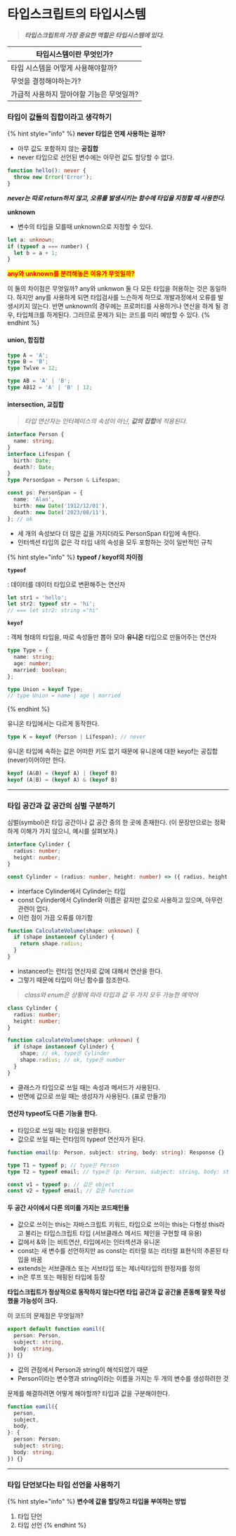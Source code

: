 # 타입스크립트의 타입시스템

> _**타입스크립트의 가장 중요한 역할은 타입시스템에 있다.**_

| 타입시스템이란 무엇인가?                  |
| ----------------------------------------- |
| 타입 시스템을 어떻게 사용해야할까?        |
| 무엇을 결정해야하는가?                    |
| 가급적 사용하지 말아야할 기능은 무엇일까? |

### 타입이 값들의 집합이라고 생각하기

{% hint style="info" %}
**never 타입은 언제 사용하는 걸까?**

- 아무 값도 포함하지 않는 **공집합**
- never 타입으로 선언된 변수에는 아무런 값도 할당할 수 없다.

```typescript
function hello(): never {
  throw new Error('Error');
}
```

_**never는 따로 return하지 않고, 오류를 발생시키는 함수에 타입을 지정할 때 사용한다.**_

**unknown**

- 변수의 타입을 모를때 unknown으로 지정할 수 있다.

```typescript
let a: unknown;
if (typeof a === number) {
  let b = a + 1;
}
```

<mark style="color:red;">**any와 unknown를 분리해놓은 이유가 무엇일까?**</mark>&#x20;

이 둘의 차이점은 무엇일까? any와 unknwon 둘 다 모든 타입을 허용하는 것은 동일하다. 하지만 any를 사용하게 되면 타입검사를 느슨하게 하므로 개발과정에서 오류를 발생시키지 않는다. 반면 unknown의 경우에는 프로퍼티를 사용하거나 연산을 하게 될 경우, 타입체크를 하게된다. 그러므로 문제가 되는 코드를 미리 예방할 수 있다.
{% endhint %}

#### union, 합집합

```typescript
type A = 'A';
type B = 'B';
type Twlve = 12;

type AB = 'A' | 'B';
type AB12 = 'A' | 'B' | 12;
```

#### intersection, 교집합

> _타입 연산자는 인터페이스의 속성이 아닌, **값의 집합**에 적용된다._

```typescript
interface Person {
  name: string;
}
interface Lifespan {
  birth: Date;
  death?: Date;
}
type PersonSpan = Person & Lifespan;

const ps: PersonSpan = {
  name: 'Alan',
  birth: new Date('1912/12/01'),
  death: new Date('2023/08/11'),
}; // ok
```

- 세 개의 속성보다 더 많은 값을 가지더라도 PersonSpan 타입에 속한다.
- 인터섹션 타입의 값은 각 타입 내의 속성을 모두 포함하는 것이 일반적인 규칙

{% hint style="info" %}
**typeof / keyof의 차이점**

**`typeof`**

: 데이터를 데이터 타입으로 변환해주는 연산자

```typescript
let str1 = 'hello';
let str2: typeof str = 'hi';
// === let str2: string ="hi"
```

**`keyof`**

: 객체 형태의 타입을, 따로 속성들만 뽑아 모아 **유니온** 타입으로 만들어주는 연산자

```typescript
type Type = {
  name: string;
  age: number;
  married: boolean;
};

type Union = keyof Type;
// type Union = name | age | married
```

{% endhint %}

유니온 타입에서는 다르게 동작한다.

```typescript
type K = keyof (Person | Lifespan); // never
```

유니온 타입에 속하는 값은 어떠한 키도 없기 때문에 유니온에 대한 keyof는 공집합(never)이어야만 한다.

```typescript
keyof (A&B) = (keyof A) | (keyof B)
keyof (A|B) = (keyof A) & (keyof B)
```

---

### 타입 공간과 값 공간의 심벌 구분하기

심벌(symbol)은 타입 공간이나 값 공간 중의 한 곳에 존재한다. (이 문장만으로는 정확하게 이해가 가지 않으니, 예시를 살펴보자.)

```typescript
interface Cylinder {
  radius: number;
  height: number;
}

const Cylinder = (radius: number, height: number) => ({ radius, height });
```

- interface Cylinder에서 Cylinder는 타입
- const Cylinder에서 Cylinder와 이름은 같지만 값으로 사용하고 있으며, 아무런 관련이 없다.
- 이런 점이 가끔 오류를 야기함

```typescript
function CalculateVolume(shape: unknown) {
  if (shape instanceof Cylinder) {
    return shape.radius;
  }
}
```

- instanceof는 런타임 연산자로 값에 대해서 연산을 한다.
- 그렇기 때문에 타입이 아닌 함수를 참조한다.

> _class와 enum은 상황에 따라 타입과 값 두 가지 모두 가능한 예약어_

```typescript
class Cylinder {
  radius: number;
  height: number;
}

function calculateVolume(shape: unknown) {
  if (shape instanceof Cylinder) {
    shape; // ok, type은 Cylinder
    shape.radius; // ok, type은 number
  }
}
```

- 클래스가 타입으로 쓰일 때는 속성과 메서드가 사용된다.
- 반면에 값으로 쓰일 때는 생성자가 사용된다. (표로 만들기)

#### 연산자 typeof도 다른 기능을 한다.

- 타입으로 쓰일 때는 타입을 반환한다.
- 값으로 쓰일 때는 런타임의 typeof 연산자가 된다.

```typescript
function email(p: Person, subject: string, body: string): Response {}

type T1 = typeof p; // type은 Person
type T2 = typeof email; // type은 (p: Person, subject: string, body: string) => Response

const v1 = typeof p; // 값은 object
const v2 = typeof email; // 값은 function
```

#### 두 공간 사이에서 다른 의미를 가지는 코드패턴들

- 값으로 쓰이는 this는 자바스크립트 키워드, 타입으로 쓰이는 this는 다형성 this라고 불리는 타입스크립트 타입 (서브클래스 메서드 체인을 구현할 때 유용)
- 값에서 &와 |는 비트연산, 타입에서는 인터섹션과 유니온
- const는 새 변수를 선언하지만 as const는 리터럴 또는 리터럴 표현식의 추론된 타입을 바꿈
- extends는 서브클래스 또는 서브타입 또는 제너릭타입의 한정자를 정의
- in은 루프 또는 매핑된 타입에 등장

**타입스크립트가 정상적으로 동작하지 않는다면 타입 공간과 값 공간을 혼동해 잘못 작성했을 가능성이 크다.**

이 코드의 문제점은 무엇일까?

```typescript
export default function eamil({
  person: Person,
  subject: string,
  body: string,
}) {}
```

- 값의 관점에서 Person과 string이 해석되었기 때문
- Person이라는 변수명과 string이라는 이름을 가지는 두 개의 변수를 생성하려한 것

문제를 해결하려면 어떻게 해야할까?
타입과 값을 구분해야한다.

```typescript
function eamil({
  person,
  subject,
  body,
}: {
  person: Person;
  subject: string;
  body: string;
}) {}
```

---

### 타입 단언보다는 타입 선언을 사용하기

{% hint style="info" %}
**변수에 값을 할당하고 타입을 부여하는 방법**

1. 타입 단언
2. 타입 선언
   {% endhint %}
